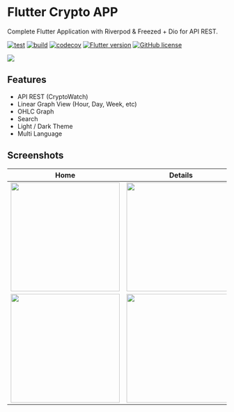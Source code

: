 
# Flutter Crypto APP
Complete Flutter Application with Riverpod & Freezed + Dio for API REST.

[![test](https://github.com/salvadordeveloper/flutter-crypto-app/actions/workflows/tests.yml/badge.svg)](https://github.com/salvadordeveloper/flutter-crypto-app/actions/workflows/tests.yml)
[![build](https://github.com/salvadordeveloper/flutter-crypto-app/actions/workflows/release.yml/badge.svg)](https://github.com/salvadordeveloper/flutter-crypto-app/actions/workflows/release.yml)
[![codecov](https://codecov.io/gh/salvadordeveloper/flutter-crypto-app/branch/main/graph/badge.svg?token=UYU0OB442S)](https://codecov.io/gh/salvadordeveloper/flutter-crypto-app)
[![Flutter version](https://img.shields.io/badge/flutter-2.10.2-blue?logo=flutter)](https://flutter.dev/docs/get-started/install)
[![GitHub license](https://img.shields.io/github/license/chinnonsantos/full_testing_flutter)](https://choosealicense.com/licenses/mit/)

<img src="screenshots/cover.png" >

## Features
- API REST (CryptoWatch)
- Linear Graph View (Hour, Day, Week, etc)
- OHLC Graph
- Search
- Light / Dark Theme
- Multi Language






## Screenshots


| Home | Details | Settings |
|  --- |  ---    |   ---    |
|<img src="screenshots/1_dark.jpeg" width="250">|<img src="screenshots/2_dark.jpeg" width="250">|<img src="screenshots/3_dark.jpeg" width="250">|
|<img src="screenshots/1_light.jpeg" width="250">|<img src="screenshots/2_light.jpeg" width="250">|<img src="screenshots/3_light.jpeg" width="250">|



